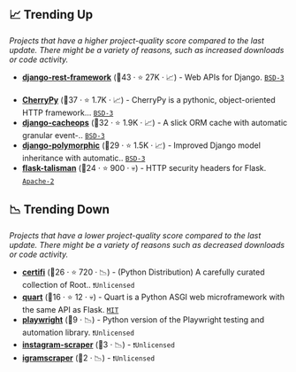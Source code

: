 ## 📈 Trending Up

_Projects that have a higher project-quality score compared to the last update. There might be a variety of reasons, such as increased downloads or code activity._

- <b><a href="https://github.com/encode/django-rest-framework">django-rest-framework</a></b> (🥈43 ·  ⭐ 27K · 📈) - Web APIs for Django. <code><a href="http://bit.ly/3aKzpTv">BSD-3</a></code> <code><img src="https://static.djangoproject.com/img/icon-touch.e4872c4da341.png" style="display:inline;" width="13" height="13"></code>
- <b><a href="https://github.com/cherrypy/cherrypy">CherryPy</a></b> (🥈37 ·  ⭐ 1.7K · 📈) - CherryPy is a pythonic, object-oriented HTTP framework... <code><a href="http://bit.ly/3aKzpTv">BSD-3</a></code>
- <b><a href="https://github.com/Suor/django-cacheops">django-cacheops</a></b> (🥈32 ·  ⭐ 1.9K · 📈) - A slick ORM cache with automatic granular event-.. <code><a href="http://bit.ly/3aKzpTv">BSD-3</a></code> <code><img src="https://static.djangoproject.com/img/icon-touch.e4872c4da341.png" style="display:inline;" width="13" height="13"></code>
- <b><a href="https://github.com/jazzband/django-polymorphic">django-polymorphic</a></b> (🥉29 ·  ⭐ 1.5K · 📈) - Improved Django model inheritance with automatic.. <code><a href="http://bit.ly/3aKzpTv">BSD-3</a></code> <code><img src="https://static.djangoproject.com/img/icon-touch.e4872c4da341.png" style="display:inline;" width="13" height="13"></code>
- <b><a href="https://github.com/GoogleCloudPlatform/flask-talisman">flask-talisman</a></b> (🥉24 ·  ⭐ 900 · 💀) - HTTP security headers for Flask. <code><a href="http://bit.ly/3nYMfla">Apache-2</a></code> <code><img src="https://flask.palletsprojects.com/en/1.1.x/_static/flask-icon.png" style="display:inline;" width="13" height="13"></code>

## 📉 Trending Down

_Projects that have a lower project-quality score compared to the last update. There might be a variety of reasons such as decreased downloads or code activity._

- <b><a href="https://github.com/certifi/python-certifi">certifi</a></b> (🥉26 ·  ⭐ 720 · 📉) - (Python Distribution) A carefully curated collection of Root.. <code>❗Unlicensed</code>
- <b><a href="https://github.com/pgjones/quart">quart</a></b> (🥉16 ·  ⭐ 12 · 💀) - Quart is a Python ASGI web microframework with the same API as Flask. <code><a href="http://bit.ly/34MBwT8">MIT</a></code>
- <b><a href="{}">playwright</a></b> (🥉9 · 📉) - Python version of the Playwright testing and automation library. <code>❗Unlicensed</code>
- <b><a href="{}">instagram-scraper</a></b> (🥉3 · 📉) -  <code>❗Unlicensed</code>
- <b><a href="{}">igramscraper</a></b> (🥉2 · 📉) -  <code>❗Unlicensed</code>

